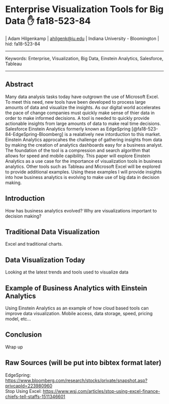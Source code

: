 # Enterprise Visualization Tools for Big Data :hand: fa18-523-84

| Adam Hilgenkamp | ahilgenk@iu.edu | Indiana University - Bloomington | hid: fa18-523-84

---

Keywords: Enterprise, Visualization, Big Data, Einstein Analytics, Salesforce, Tableau

---

## Abstract

Many data analysis tasks today have outgrown the use of Microsoft Excel.  To meet this need, new tools have been developed to process large amounts of data and visualize the insights.  As our digital world accelerates the pace of change companies must quickly make sense of thier data in order to make informed decisions.  A tool is needed to quickly provide actionable insights from large amounts of data to make real time decisions.  Salesforce Einstein Analytics formerly known as EdgeSpring [@fa18-523-84-EdgeSpring-Bloomberg] is a realatively new intorduction to this market.  Einstein Analytics approcahes the challenge of gathering insights from data by making the creation of analytics dashboards easy for a business analyst.  The foundation of the tool is a compression and search algorithm that allows for speed and mobile capibility.  This paper will explore Einstein Analytics as a use case for the importance of visualization tools in business analytics.  Other tools such as Tableau and Microsoft Excel will be explored to provide additional examples.  Using these examples I will provide insights into how business analytics is evolving to make use of big data in decision making.


## Introduction

How has business analytics evolved?  Why are visualizations important to decision making?

## Traditional Data Visualization

Excel and traditional charts.

## Data Visualization Today

Looking at the latest trends and tools used to visualize data

## Example of Business Analytics with Einstein Analytics

Using Einstein Analytics as an example of how cloud based tools can improve data visualization.  Mobile access, data storage, speed, pricing model, etc...

## Conclusion

Wrap up

## Raw Sources (will be put into bibtex format later)

EdgeSpring: https://www.bloomberg.com/research/stocks/private/snapshot.asp?privcapId=223980960  
Stop Using Excel: https://www.wsj.com/articles/stop-using-excel-finance-chiefs-tell-staffs-1511346601 
